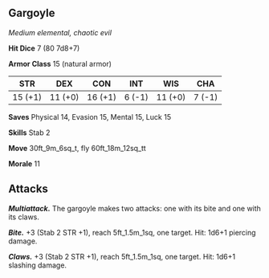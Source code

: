 ## Gargoyle

*Medium elemental, chaotic evil*

**Hit Dice** 7 (80 7d8+7)

**Armor Class** 15 (natural armor)

| STR     | DEX     | CON     | INT     | WIS     | CHA     |
|---------|---------|---------|---------|---------|---------|
| 15 (+1) | 11 (+0) | 16 (+1) |  6 (-1) | 11 (+0) |  7 (-1) |

**Saves** Physical 14, Evasion 15, Mental 15, Luck 15

**Skills** Stab 2

**Move** 30ft_9m_6sq_t, fly 60ft_18m_12sq_tt

**Morale** 11

## Attacks

***Multiattack.*** The gargoyle makes two attacks: one with its bite and one with its claws.

***Bite.*** +3 (Stab 2 STR +1), reach 5ft_1.5m_1sq, one target. Hit: 1d6+1 piercing damage.

***Claws.*** +3 (Stab 2 STR +1), reach 5ft_1.5m_1sq, one target. Hit: 1d6+1 slashing damage.

